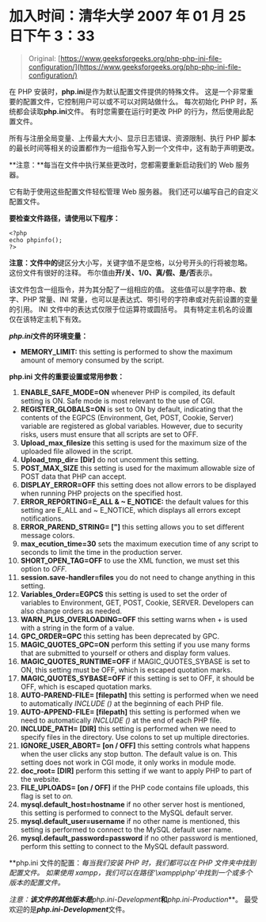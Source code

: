 # 加入时间：清华大学 2007 年 01 月 25 日下午 3：33

> Original: [https://www.geeksforgeeks.org/php-php-ini-file-configuration/](https://www.geeksforgeeks.org/php-php-ini-file-configuration/)

在 PHP 安装时，**php.ini**是作为默认配置文件提供的特殊文件。 这是一个非常重要的配置文件，它控制用户可以或不可以对网站做什么。 每次初始化 PHP 时，系统都会读取**php.ini**文件。 有时您需要在运行时更改 PHP 的行为，然后使用此配置文件。

所有与注册全局变量、上传最大大小、显示日志错误、资源限制、执行 PHP 脚本的最长时间等相关的设置都作为一组指令写入到一个文件中，这有助于声明更改。

**注意：**每当在文件中执行某些更改时，您都需要重新启动我们的 Web 服务器。

它有助于使用这些配置文件轻松管理 Web 服务器。 我们还可以编写自己的自定义配置文件。

**要检查文件路径，请使用以下程序：**

```
<?php
echo phpinfo();
?>
```

**注意：文件中的**键区分大小写，关键字值不是空格，以分号开头的行将被忽略。 这份文件有很好的注释。 布尔值由**开/关、1/0、真/假、是/否**表示。

该文件包含一组指令，并为其分配了一组相应的值。 这些值可以是字符串、数字、PHP 常量、INI 常量，也可以是表达式、带引号的字符串或对先前设置的变量的引用。 INI 文件中的表达式仅限于位运算符或圆括号。 具有特定主机名的设置仅在该特定主机下有效。

***php.ini*文件的环境变量：**

*   **MEMORY_LIMIT:** this setting is performed to show the maximum amount of memory consumed by the script.

**php.ini 文件的重要设置或常用参数：**

1.  **ENABLE_SAFE_MODE=ON** whenever PHP is compiled, its default setting is ON. Safe mode is most relevant to the use of CGI.
2.  **REGISTER_GLOBALS=ON** is set to ON by default, indicating that the contents of the EGPCS (Environment, Get, POST, Cookie, Server) variable are registered as global variables. However, due to security risks, users must ensure that all scripts are set to OFF.
3.  **Upload_max_filesize** this setting is used for the maximum size of the uploaded file allowed in the script.
4.  **Upload_tmp_dir= [Dir]** do not uncomment this setting.
5.  **POST_MAX_SIZE** this setting is used for the maximum allowable size of POST data that PHP can accept.
6.  **DISPLAY_ERROR=OFF** this setting does not allow errors to be displayed when running PHP projects on the specified host.
7.  **ERROR_REPORTING=E_ALL & ~ E_NOTICE:** the default values for this setting are E_ALL and ~ E_NOTICE, which displays all errors except notifications.
8.  **ERROR_PAREND_STRING= ["]** this setting allows you to set different message colors.
9.  **max_ecution_time=30** sets the maximum execution time of any script to seconds to limit the time in the production server.
10.  **SHORT_OPEN_TAG=OFF** to use the XML function, we must set this option to *OFF.*
11.  **session.save-handler=files** you do not need to change anything in this setting.
12.  **Variables_Order=EGPCS** this setting is used to set the order of variables to Environment, GET, POST, Cookie, SERVER. Developers can also change orders as needed.
13.  **WARN_PLUS_OVERLOADING=OFF** this setting warns when + is used with a string in the form of a value.
14.  **GPC_ORDER=GPC** this setting has been deprecated by GPC.
15.  **MAGIC_QUOTES_GPC=ON** perform this setting if you use many forms that are submitted to yourself or others and display form values.
16.  **MAGIC_QUOTES_RUNTIME=OFF** if MAGIC_QUOTES_SYBASE is set to ON, this setting must be OFF, which is escaped quotation marks.
17.  **MAGIC_QUOTES_SYBASE=OFF** if this setting is set to OFF, it should be OFF, which is escaped quotation marks.
18.  **AUTO-PAREND-FILE= [filepath]** this setting is performed when we need to automatically *INCLUDE ()* at the beginning of each PHP file.
19.  **AUTO-APPEND-FILE= [filepath]** this setting is performed when we need to automatically *INCLUDE ()* at the end of each PHP file.
20.  **INCLUDE_PATH= [DIR]** this setting is performed when we need to specify files in the directory. Use colons to set up multiple directories.
21.  **IGNORE_USER_ABORT= [on / OFF]** this setting controls what happens when the user clicks any stop button. The default value is on. This setting does not work in CGI mode, it only works in module mode.
22.  **doc_root= [DIR]** perform this setting if we want to apply PHP to part of the website.
23.  **FILE_UPLOADS= [on / OFF]** if the PHP code contains file uploads, this flag is set to *on.*
24.  **mysql.default_host=hostname** if no other server host is mentioned, this setting is performed to connect to the MySQL default server.
25.  **mysql.default_user=username** if no other name is mentioned, this setting is performed to connect to the MySQL default user name.
26.  **mysql.default_password=password** if no other password is mentioned, perform this setting to connect to the MySQL default password.

**php.ini 文件的配置：**每当我们安装 PHP 时，我们都可以在 PHP 文件夹中找到配置文件。 如果使用 xampp，我们可以在路径*‘\xampp\php’中找到一个或多个版本的配置文件。*

**注意：**该文件的其他版本是***php.ini-Development***和***php.ini-Production***。 最受欢迎的是***php.ini-Development***文件。
